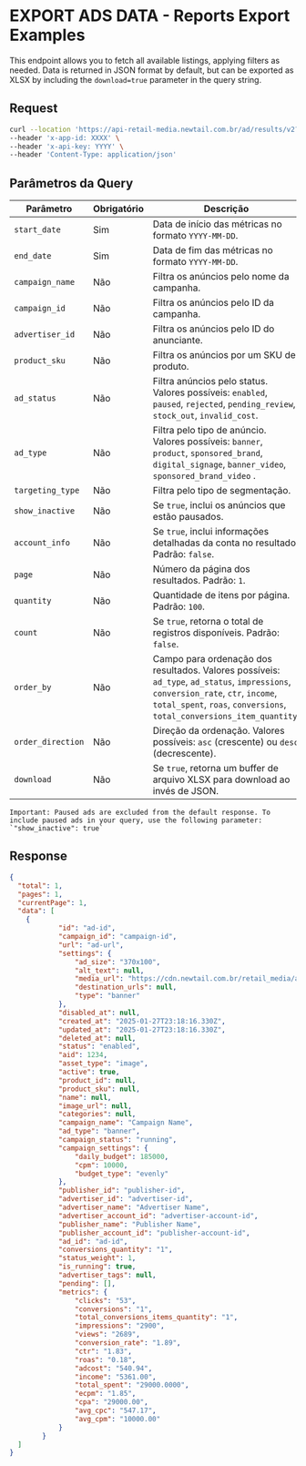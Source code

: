 # EXPORT ADS DATA - Reports Export Examples

This endpoint allows you to fetch all available listings, applying filters as needed. Data is returned in JSON format by default, but can be exported as XLSX by including the `download=true` parameter in the query string.

## Request

```bash
curl --location 'https://api-retail-media.newtail.com.br/ad/results/v2?start_date=2025-01-01&end_date=2025-01-31' \
--header 'x-app-id: XXXX' \
--header 'x-api-key: YYYY' \
--header 'Content-Type: application/json'
```
## Parâmetros da Query

| Parâmetro               | Obrigatório | Descrição                                                                 |
|-------------------------|-------------|---------------------------------------------------------------------------|
| `start_date`            | Sim         | Data de início das métricas no formato `YYYY-MM-DD`.                      |
| `end_date`              | Sim         | Data de fim das métricas no formato `YYYY-MM-DD`.                         |
| `campaign_name`         | Não         | Filtra os anúncios pelo nome da campanha.                                 |
| `campaign_id`           | Não         | Filtra os anúncios pelo ID da campanha.                                   |
| `advertiser_id`         | Não         | Filtra os anúncios pelo ID do anunciante.                                 |
| `product_sku`           | Não         | Filtra os anúncios por um SKU de produto.                                 |
| `ad_status`             | Não         | Filtra anúncios pelo status. Valores possíveis: `enabled`, `paused`, `rejected`, `pending_review`, `stock_out`, `invalid_cost`. |
| `ad_type`               | Não         | Filtra pelo tipo de anúncio. Valores possíveis: `banner`, `product`, `sponsored_brand`, `digital_signage`, `banner_video`, `sponsored_brand_video` . |
| `targeting_type`        | Não         | Filtra pelo tipo de segmentação.                                          |
| `show_inactive`         | Não         | Se `true`, inclui os anúncios que estão pausados.                         |
| `account_info`          | Não         | Se `true`, inclui informações detalhadas da conta no resultado. Padrão: `false`. |
| `page`                  | Não         | Número da página dos resultados. Padrão: `1`.                             |
| `quantity`              | Não         | Quantidade de itens por página. Padrão: `100`.                            |
| `count`                 | Não         | Se `true`, retorna o total de registros disponíveis. Padrão: `false`.     |
| `order_by`              | Não         | Campo para ordenação dos resultados. Valores possíveis: `ad_type`, `ad_status`, `impressions`, `conversion_rate`, `ctr`, `income`, `total_spent`, `roas`, `conversions`, `total_conversions_item_quantity`. |
| `order_direction`       | Não         | Direção da ordenação. Valores possíveis: `asc` (crescente) ou `desc` (decrescente). |
| `download`              | Não         | Se `true`, retorna um buffer de arquivo XLSX para download ao invés de JSON. |

```
Important: Paused ads are excluded from the default response. To include paused ads in your query, use the following parameter: `"show_inactive": true`
```

## Response

```json
{
  "total": 1,
  "pages": 1,
  "currentPage": 1,
  "data": [
    {
			"id": "ad-id",
			"campaign_id": "campaign-id",
			"url": "ad-url",
			"settings": {
				"ad_size": "370x100",
				"alt_text": null,
				"media_url": "https://cdn.newtail.com.br/retail_media/ads/example.jpeg",
				"destination_urls": null,
				"type": "banner"
			},
			"disabled_at": null,
			"created_at": "2025-01-27T23:18:16.330Z",
			"updated_at": "2025-01-27T23:18:16.330Z",
			"deleted_at": null,
			"status": "enabled",
			"aid": 1234,
			"asset_type": "image",
			"active": true,
			"product_id": null,
			"product_sku": null,
			"name": null,
			"image_url": null,
			"categories": null,
			"campaign_name": "Campaign Name",
			"ad_type": "banner",
			"campaign_status": "running",
			"campaign_settings": {
				"daily_budget": 185000,
				"cpm": 10000,
				"budget_type": "evenly"
			},
			"publisher_id": "publisher-id",
			"advertiser_id": "advertiser-id",
			"advertiser_name": "Advertiser Name",
			"advertiser_account_id": "advertiser-account-id",
			"publisher_name": "Publisher Name",
			"publisher_account_id": "publisher-account-id",
			"ad_id": "ad-id",
			"conversions_quantity": "1",
			"status_weight": 1,
			"is_running": true,
			"advertiser_tags": null,
			"pending": [],
			"metrics": {
				"clicks": "53",
				"conversions": "1",
				"total_conversions_items_quantity": "1",
				"impressions": "2900",
				"views": "2689",
				"conversion_rate": "1.89",
				"ctr": "1.83",
				"roas": "0.18",
				"adcost": "540.94",
				"income": "5361.00",
				"total_spent": "29000.0000",
				"ecpm": "1.85",
				"cpa": "29000.00",
				"avg_cpc": "547.17",
				"avg_cpm": "10000.00"
			}
		}
  ]
}
```

